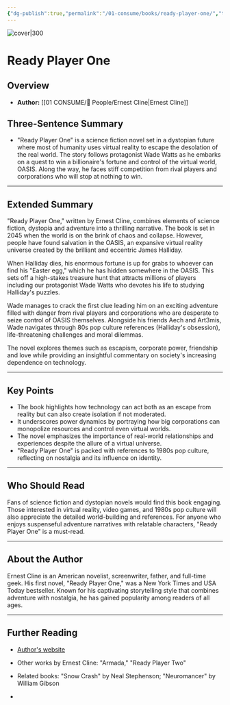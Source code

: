 ```yaml
---
{"dg-publish":true,"permalink":"/01-consume/books/ready-player-one/","title":"Ready Player One","tags":["science-fiction","gaming","dystopian","virtual-reality"]}
---
```


![cover|300](http://books.google.com/books/content?id=FY_HWAcm10MC&printsec=frontcover&img=1&zoom=1&edge=curl&source=gbs_api)

# Ready Player One

## Overview
- **Author:** [[01 CONSUME/👥 People/Ernest Cline\|Ernest Cline]]

## Three-Sentence Summary
- "Ready Player One" is a science fiction novel set in a dystopian future where most of humanity uses virtual reality to escape the desolation of the real world. The story follows protagonist Wade Watts as he embarks on a quest to win a billionaire's fortune and control of the virtual world, OASIS. Along the way, he faces stiff competition from rival players and corporations who will stop at nothing to win.

---

## Extended Summary
"Ready Player One," written by Ernest Cline, combines elements of science fiction, dystopia and adventure into a thrilling narrative. The book is set in 2045 when the world is on the brink of chaos and collapse. However, people have found salvation in the OASIS, an expansive virtual reality universe created by the brilliant and eccentric James Halliday.

When Halliday dies, his enormous fortune is up for grabs to whoever can find his "Easter egg," which he has hidden somewhere in the OASIS. This sets off a high-stakes treasure hunt that attracts millions of players including our protagonist Wade Watts who devotes his life to studying Halliday's puzzles.

Wade manages to crack the first clue leading him on an exciting adventure filled with danger from rival players and corporations who are desperate to seize control of OASIS themselves. Alongside his friends Aech and Art3mis, Wade navigates through 80s pop culture references (Halliday's obsession), life-threatening challenges and moral dilemmas.

The novel explores themes such as escapism, corporate power, friendship and love while providing an insightful commentary on society's increasing dependence on technology.

---

## Key Points
- The book highlights how technology can act both as an escape from reality but can also create isolation if not moderated.
- It underscores power dynamics by portraying how big corporations can monopolize resources and control even virtual worlds.
- The novel emphasizes the importance of real-world relationships and experiences despite the allure of a virtual universe.
- "Ready Player One" is packed with references to 1980s pop culture, reflecting on nostalgia and its influence on identity.

---

## Who Should Read
Fans of science fiction and dystopian novels would find this book engaging. Those interested in virtual reality, video games, and 1980s pop culture will also appreciate the detailed world-building and references. For anyone who enjoys suspenseful adventure narratives with relatable characters, "Ready Player One" is a must-read.

---

## About the Author
Ernest Cline is an American novelist, screenwriter, father, and full-time geek. His first novel, "Ready Player One," was a New York Times and USA Today bestseller. Known for his captivating storytelling style that combines adventure with nostalgia, he has gained popularity among readers of all ages.

---

## Further Reading
- [Author's website](https://www.ernestcline.com)
- Other works by Ernest Cline: "Armada," "Ready Player Two"
- Related books: "Snow Crash" by Neal Stephenson; "Neuromancer" by William Gibson

-